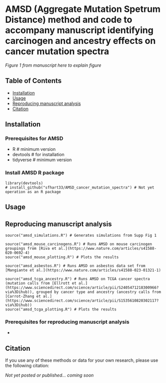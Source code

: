 # AMSD (Aggregate Mutation Spetrum Distance) method and code to accompany manuscript identifying carcinogen and ancestry effects on cancer mutation spectra

*Figure 1 from manuscript here to explain figure*

## Table of Contents
- [Installation](#installation)
- [Usage](#usage)
- [Reproducing manuscript analysis](#reproducing-manuscript-analysis)
- [Citation](#citation)

## Installation

### Prerequisites for AMSD
- R			# minimum version
- devtools	# for installation
- tidyverse	# minimum version

### Install AMSD R package

```
library(devtools)
# install_github("sfhart33/AMSD_cancer_mutation_spectra") # Not yet operation as an R package
```

## Usage

## Reproducing manuscript analysis

```
source("amsd_simulations.R") # Generates simulations from Supp Fig 1

source("amsd_mouse_carcinogens.R") # Runs AMSD on mouse carcinogen groupings from [Riva et al.](https://www.nature.com/articles/s41588-020-0692-4)
source("amsd_mouse_plotting.R") # Plots the results

source("amsd_asbestos.R") # Runs AMSD on asbestos data set from [Mangiante et al.](https://www.nature.com/articles/s41588-023-01321-1)

source("amsd_tcga_ancestry.R") # Runs AMSD on TCGA cancer spectra (mutation calls from [Ellrott et al.](https://www.sciencedirect.com/science/article/pii/S2405471218300966?via%3Dihub)), grouped by cancer type and ancestry (ancestry calls from [Carrot-Zhang et al.](https://www.sciencedirect.com/science/article/pii/S1535610820302117?via%3Dihub))
source("amsd_tcga_plotting.R") # Plots the results
```



### Prerequisites for reproducing manuscript analysis
- 

## Citation

If you use any of these methods or data for your own research, please use the following citation:

*Not yet posted or published... coming soon*
